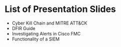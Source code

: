 # List of Presentation Slides
- Cyber Kill Chain and MITRE ATT&CK
- DFIR Guide
- Investigating Alerts in Cisco FMC
- Functionality of a SIEM
